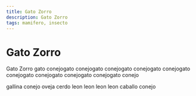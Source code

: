 ```yaml
---
title: Gato Zorro
description: Gato Zorro
tags: mamifero, insecto
---
```


# Gato Zorro

Gato Zorro gato conejogato conejogato conejogato conejogato conejogato conejogato conejogato conejogato conejogato conejo

gallina conejo oveja cerdo leon leon leon leon caballo conejo